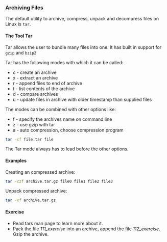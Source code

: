 ### Archiving Files 
The default utility to archive, compress, unpack and decompress files on Linux is `tar`.

#### The Tool Tar
Tar allows the user to bundle many files into one. It has built in support for `gzip` and `bzip2`

Tar has the following modes with which it can be called:

- c - create an archive
- x - extract an archive
- r - append files to end of archive
- t - list contents of the archive
- d - compare archives
- u - update files in archive with older timestamp than supplied files

The modes can be combined with other options like:

- f - specify the archives name on command line
- z - use gzip with tar
- a - auto compression, choose compression program

~~~~~ bash
tar -cf file.tar file 
~~~~~

The Tar mode always has to lead before the other options.

#### Examples

Creating an compressed archive:

~~~~~ bash
tar -czf archive.tar.gz file0 file1 file2 file3 
~~~~~

Unpack compressed archive:

~~~~~ bash
tar -xf archive.tar.gz
~~~~~

#### Exercise
- Read tars man page to learn more about it.
- Pack the file *111_exercise* into an archive, append the file *112_exercise*. Gzip the archive.
